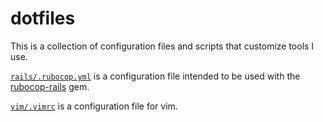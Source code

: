 # dotfiles

This is a collection of configuration files and scripts that customize tools I use.

[`rails/.rubocop.yml`](rails/.rubocop.yml) is a configuration file intended to be used with the [rubocop-rails](https://github.com/toshimaru/rubocop-rails) gem.

[`vim/.vimrc`](vim/.vimrc) is a configuration file for vim.
